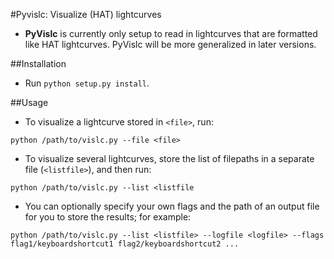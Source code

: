 #Pyvislc: Visualize (HAT) lightcurves

* **PyVislc** is currently only setup to read in lightcurves that are formatted like HAT lightcurves. PyVislc will be more generalized in later versions. 

##Installation

* Run `python setup.py install`.

##Usage

* To visualize a lightcurve stored in `<file>`, run:

`python /path/to/vislc.py --file <file>`

* To visualize several lightcurves, store the list of filepaths in a separate file (`<listfile>`), and then run:

`python /path/to/vislc.py --list <listfile`

* You can optionally specify your own flags and the path of an output file for you to store the results; for example:

`python /path/to/vislc.py --list <listfile> --logfile <logfile> --flags flag1/keyboardshortcut1 flag2/keyboardshortcut2 ...`

